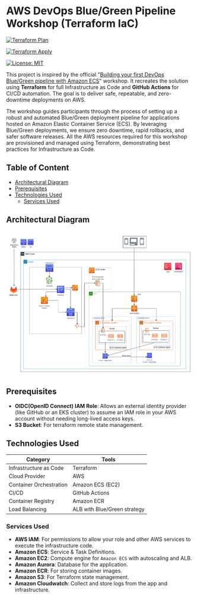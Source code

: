 # AWS DevOps Blue/Green Pipeline Workshop (Terraform IaC)

[![Terraform Plan](https://github.com/shaunmane/Blue-Green-pipeline-with-Amazon-ECS/actions/workflows/tf-plan.yml/badge.svg?event=pull_request)](https://github.com/shaunmane/Blue-Green-pipeline-with-Amazon-ECS/actions/workflows/tf-plan.yml)

[![Terraform Apply](https://github.com/shaunmane/Blue-Green-pipeline-with-Amazon-ECS/actions/workflows/tf-apply.yml/badge.svg?branch=main)](https://github.com/shaunmane/Blue-Green-pipeline-with-Amazon-ECS/actions/workflows/tf-apply.yml)

[![License: MIT](https://img.shields.io/badge/License-MIT-blue.svg)](LICENSE)

This project is inspired by the official "[Building your first DevOps Blue/Green pipeline with Amazon ECS](https://catalog.us-east-1.prod.workshops.aws/workshops/4b59b9fb-48b6-461c-9377-907b2e33c9df/en-US)" workshop. It recreates the solution using **Terraform** for full Infrastructure as Code and **GitHub Actions** for CI/CD automation. The goal is to deliver safe, repeatable, and zero-downtime deployments on AWS.

The workshop guides participants through the process of setting up a robust and automated Blue/Green deployment pipeline for applications hosted on Amazon Elastic Container Service (ECS). By leveraging Blue/Green deployments, we ensure zero downtime, rapid rollbacks, and safer software releases. All the AWS resources required for this workshop are provisioned and managed using Terraform, demonstrating best practices for Infrastructure as Code.

## Table of Content
- [Architectural Diagram](#architectural-diagram)
- [Prerequisites](#prerequisites)
- [Technologies Used](#technologies-used)
  * [Services Used](#services-used)

## Architectural Diagram

![diagram](architecture-ecs-ec2.png)

## Prerequisites
- **OIDC(OpenID Connect) IAM Role**: Allows an external identity provider (like GitHub or an EKS cluster) to assume an IAM role in your AWS account without needing long-lived access keys. 
- **S3 Bucket**: For terraform remote state management.

## Technologies Used

| **Category** | **Tools** |
|---------|------|
| Infrastructure as Code | Terraform |
| Cloud Provider | AWS |
| Container Orchestration | Amazon ECS (EC2) |
| CI/CD | GitHub Actions |
| Container Registry | Amazon ECR |
| Load Balancing | ALB with Blue/Green strategy |

### Services Used

- **AWS IAM**: For permissions to allow your role and other AWS services to execute the infrastructure code.
- **Amazon ECS**: Service & Task Definitions.
- **Amazon EC2**: Compute engine for `Amazon ECS` with autoscaling and ALB.
- **Amazon Aurora**: Database for the application.
- **Amazon ECR**: For storing container images.
- **Amazon S3**: For Terraform state management.
- **Amazon Cloudwatch**: Collect and store logs from the app and infrastructure.
